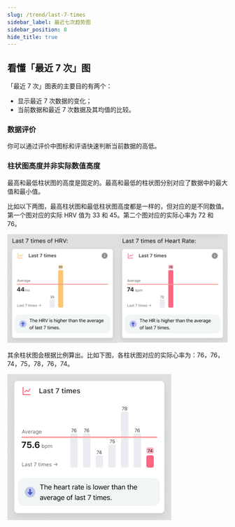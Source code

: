 ```yaml
---
slug: /trend/last-7-times
sidebar_label: 最近七次趋势图
sidebar_position: 8
hide_title: true
---
```


## 看懂「最近 7 次」图

「最近 7 次」图表的主要目的有两个：

- 显示最近 7 次数据的变化；
- 当前数据和最近 7 次数据及其均值的比较。

### 数据评价
你可以通过评价中图标和评语快速判断当前数据的高低。

### 柱状图高度并非实际数值高度

最高和最低柱状图的高度是固定的。最高和最低的柱状图分别对应了数据中的最大值和最小值。

比如以下两图，最高柱状图和最低柱状图高度都是一样的，但对应的是不同数值。第一个图对应的实际 HRV 值为 33 和 45。第二个图对应的实际心率为 72 和 76。

![图表](Image3/figma4.png)

其余柱状图会根据比例算出。比如下图，各柱状图对应的实际心率为：76，76，74，75，78，76，74。

![图表](Image3/figma5.png)